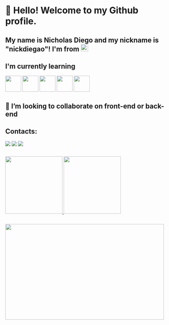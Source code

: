 # 👋 Hello! Welcome to my Github profile.
## My name is Nicholas Diego and my nickname is "nickdiegao"! I'm from <img loading="lazy" src="https://upload.wikimedia.org/wikipedia/commons/0/05/Flag_of_Brazil.svg" width="23px" height="23x" />

## I'm currently learning

<img src="https://cdn.jsdelivr.net/gh/devicons/devicon/icons/java/java-original.svg" width="50px" height="50px"/> <img loading="lazy" src="https://cdn.jsdelivr.net/gh/devicons/devicon/icons/javascript/javascript-original.svg" width="50px" height="50px"/> <img loading="lazy" src="https://cdn.jsdelivr.net/gh/devicons/devicon/icons/python/python-original.svg" width="50px" height="50px" /> <img loading="lazy" src="https://cdn.jsdelivr.net/gh/devicons/devicon/icons/html5/html5-original.svg" width="50px" height="50px"/> <img loading="lazy" src="https://cdn.jsdelivr.net/gh/devicons/devicon/icons/css3/css3-original.svg" width="50px" height="50px"/>

##
## 👯 I’m looking to collaborate on front-end or back-end

## Contacts:
<div>
<a href="https://www.instagram.com/nicholasdiego_/?hl=pt-br" target="_blank"><img loading="lazy" src="https://img.shields.io/badge/-Instagram-%23E4405F?style=for-the-badge&logo=instagram&logoColor=white" target="_blank"></a>
<a href = "mailto:nickdiegao@gmail"><img loading="lazy" src="https://img.shields.io/badge/Gmail-D14836?style=for-the-badge&logo=gmail&logoColor=white" target="_blank"></a>
<a href="https://www.linkedin.com/in/nicholas-diego-49a47a239/" target="_blank"><img loading="lazy" src="https://img.shields.io/badge/-LinkedIn-%230077B5?style=for-the-badge&logo=linkedin&logoColor=white" target="_blank"></a>   
</div>

##

<div>
<a href="https://github.com/nickdiegao">
<img loading="lazy" height="180em" src="https://github-readme-stats.vercel.app/api/top-langs/?username=nickdiegao&layout=compact&langs_count=7&theme=dark"/>
<img loading="lazy" height="180em" src="https://github-readme-stats.vercel.app/api?username=nickdiegao&show_icons=true&theme=dark&include_all_commits=true&count_private=true"/>
</div>

##
<img loading="lazy" src="https://media1.tenor.com/m/WBcY8E7vVCoAAAAd/monkey-computer-not-working.gif" width="500px" height="300px">

<!--
**nickdiegao/nickdiegao** is a ✨ _special_ ✨ repository because its `README.md` (this file) appears on your GitHub profile.

Here are some ideas to get you started:

- 🔭 I’m currently working on ...
- 🌱 I’m currently learning ...
- 👯 I’m looking to collaborate on ...
- 🤔 I’m looking for help with ...
- 💬 Ask me about ...
- 📫 How to reach me: ...
- 😄 Pronouns: ...
- ⚡ Fun fact: ...
-->

